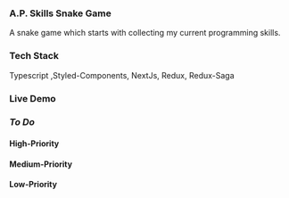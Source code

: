 ### A.P. Skills Snake Game
A snake game which starts with collecting my current programming skills.

### Tech Stack
Typescript ,Styled-Components, NextJs, Redux, Redux-Saga

### Live Demo 


### _To Do_

#### High-Priority


#### Medium-Priority


#### Low-Priority
